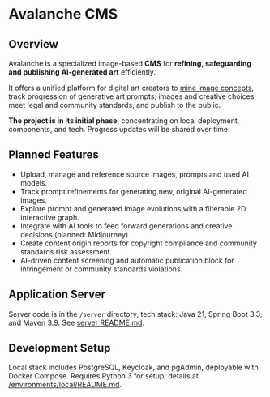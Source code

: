 # Avalanche CMS

## Overview

Avalanche is a specialized image-based **CMS** for **refining, safeguarding and publishing AI-generated art** efficiently.

It offers a unified platform for digital art creators to [mine image concepts](/docs/concept-mining.md), track progression of generative art prompts, images and creative choices, meet legal and community standards, and publish to the public.

**The project is in its initial phase**, concentrating on local deployment, components, and tech. Progress updates will be shared over time.

## Planned Features

- Upload, manage and reference source images, prompts and used AI models.
- Track prompt refinements for generating new, original AI-generated images.
- Explore prompt and generated image evolutions with a filterable 2D interactive graph.
- Integrate with AI tools to feed forward generations and creative decisions (planned: Midjourney)
- Create content origin reports for copyright compliance and community standards risk assessment.
- AI-driven content screening and automatic publication block for infringement or community standards violations.

## Application Server

Server code is in the `/server` directory, tech stack: Java 21, Spring Boot 3.3, and Maven 3.9. See [server README.md](/server/README.md).

## Development Setup

Local stack includes PostgreSQL, Keycloak, and pgAdmin, deployable with Docker Compose. Requires Python 3 for setup; details at [/environments/local/README.md](/environments/local/README.md).
